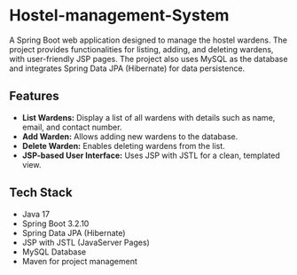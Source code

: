 # Hostel-management-System
A Spring Boot web application designed to manage the hostel wardens. The project provides functionalities for listing, adding, and deleting wardens, with user-friendly JSP pages. The project also uses MySQL as the database and integrates Spring Data JPA (Hibernate) for data persistence.


## Features
- **List Wardens:** Display a list of all wardens with details such as name, email, and contact number.
- **Add Warden:** Allows adding new wardens to the database.
- **Delete Warden:** Enables deleting wardens from the list.
- **JSP-based User Interface:** Uses JSP with JSTL for a clean, templated view.

## Tech Stack
- Java 17
- Spring Boot 3.2.10
- Spring Data JPA (Hibernate)
- JSP with JSTL (JavaServer Pages)
- MySQL Database
- Maven for project management
